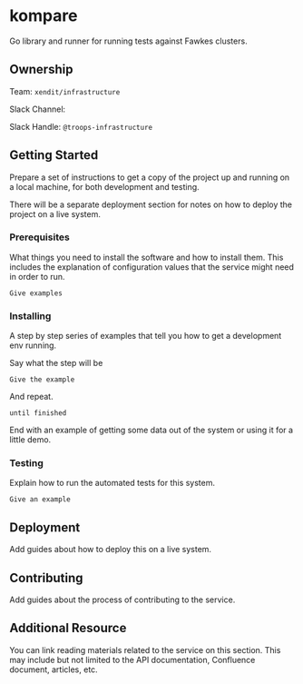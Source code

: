 # kompare

Go library and runner for running tests against Fawkes clusters.

## Ownership
Team:   `xendit/infrastructure` 

Slack Channel:    

Slack Handle: `@troops-infrastructure`

## Getting Started

Prepare a set of instructions to get a copy of the project up and running on a local machine, for both development and testing. 

There will be a separate deployment section for notes on how to deploy the project on a live system.

### Prerequisites

What things you need to install the software and how to install them. This includes the explanation of configuration values that the service might need in order to run.

```
Give examples
```

### Installing

A step by step series of examples that tell you how to get a development env running.

Say what the step will be

```
Give the example
```

And repeat.

```
until finished
```

End with an example of getting some data out of the system or using it for a little demo.

### Testing

Explain how to run the automated tests for this system.

```
Give an example
```

## Deployment

Add guides about how to deploy this on a live system.

## Contributing

Add guides about the process of contributing to the service.

## Additional Resource

You can link reading materials related to the service on this section. This may include but not limited to the API documentation, Confluence document, articles, etc.
